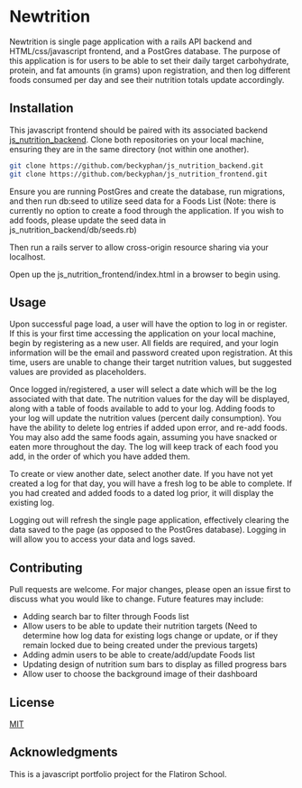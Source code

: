 # Newtrition

Newtrition is single page application with a rails API backend and HTML/css/javascript frontend, and a PostGres database.
The purpose of this application is for users to be able to set their daily target carbohydrate, protein, and fat amounts (in grams) upon registration, and then log different foods consumed per day and see their nutrition totals update accordingly.

## Installation

This javascript frontend should be paired with its associated backend [js_nutrition_backend](https://github.com/beckyphan/js_nutrition_backend).
Clone both repositories on your local machine, ensuring they are in the same directory (not within one another).

```bash
git clone https://github.com/beckyphan/js_nutrition_backend.git
git clone https://github.com/beckyphan/js_nutrition_frontend.git
```

Ensure you are running PostGres and create the database, run migrations, and then run db:seed to utilize seed data for a Foods List (Note: there is currently no option to create a food through the application. If you wish to add foods, please update the seed data in js_nutrition_backend/db/seeds.rb)

Then run a rails server to allow cross-origin resource sharing via your localhost.

Open up the js_nutrition_frontend/index.html in a browser to begin using.

## Usage

Upon successful page load, a user will have the option to log in or register. If this is your first time accessing the application on your local machine, begin by registering as a new user. All fields are required, and your login information will be the email and password created upon registration. At this time, users are unable to change their target nutrition values, but suggested values are provided as placeholders.

Once logged in/registered, a user will select a date which will be the log associated with that date. The nutrition values for the day will be displayed, along with a table of foods available to add to your log. Adding foods to your log will update the nutrition values (percent daily consumption). You have the ability to delete log entries if added upon error, and re-add foods. You may also add the same foods again, assuming you have snacked or eaten more throughout the day. The log will keep track of each food you add, in the order of which you have added them.

To create or view another date, select another date. If you have not yet created a log for that day, you will have a fresh log to be able to complete. If you had created and added foods to a dated log prior, it will display the existing log.

Logging out will refresh the single page application, effectively clearing the data saved to the page (as opposed to the PostGres database). Logging in will allow you to access your data and logs saved.

## Contributing
Pull requests are welcome. For major changes, please open an issue first to discuss what you would like to change.
Future features may include:
- Adding search bar to filter through Foods list
- Allow users to be able to update their nutrition targets (Need to determine how log data for existing logs change or update, or if they remain locked due to being created under the previous targets)
- Adding admin users to be able to create/add/update Foods list
- Updating design of nutrition sum bars to display as filled progress bars
- Allow user to choose the background image of their dashboard

## License
[MIT](https://choosealicense.com/licenses/mit/)

## Acknowledgments
This is a javascript portfolio project for the Flatiron School.
